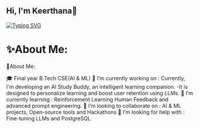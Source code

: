 ##               Hi, I'm Keerthana👋
[![Typing SVG](https://readme-typing-svg.herokuapp.com?font=Times+new+roman&weight=500&pause=1000&color=7D9B68F9&width=435&lines=AI+%26+ML+Enthusiast+%7C+Tech+Explorer;Crafting+scalable+ML+applications;Building+responsive+and+performance-driven+websites;Always+Learning%2C+always+coding)](https://git.io/typing-svg)

# ✨About Me:

🌟About Me:

🎓 Final year B.Tech CSE(AI & ML)
🔭 I’m currently working on :
  Currently, I'm developing an AI Study Buddy, an intelligent learning companion.
  -It is designed to personalize learning and boost user retention using LLMs.
🌱 I’m currently learning :
   Reinforcement Learning Human Feedback and advanced prompt engineering.
👯 I’m looking to collaborate on :
   AI & ML projects, Open-source tools and Hackathons
🤔 I’m looking for help with :
   Fine-tuning LLMs and PostgreSQL
